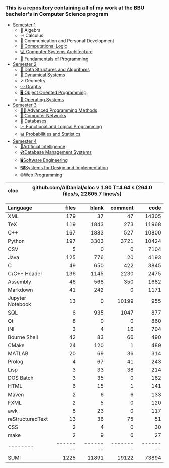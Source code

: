 ### This is a repository containing all of my work at the BBU bachelor's in Computer Science program

* [Semester 1](Semester1/)
    * 🔢 Algebra
    * ♾️ Calculus
    * 💬 Communication and Personal Development
    * [🔣 Computational Logic](Semester1/Computational%20Logic/)
    * [💻 Computer Systems Architecture](Semester1/Computer%20Systems%20Architecture/)
    * [🐍 Fundamentals of Programming](Semester1/Fundamentals%20of%20Programming/)
* [Semester 2](Semester2/)
    * [🌴 Data Structures and Algorithms](Semester2/Data%20Structures%20and%20Algorithms/)
    * [🔄 Dynamical Systems](Semester2/Dynamical%20Systems/)
    * ↗ Geometry
    * [〰️ Graphs](Semester2/Graphs/)
    * [🖥️ Object Oriented Programming](Semester2/Object%20Oriented%20Programming/)
    * [🐧 Operating Systems](Semester2/Operating%20Systems/)
* [Semester 3](Semester3/)
    * [👨‍💻️ Advanced Programming Methods](Semester3/Advanced%20Programming%20Methods/)
    * [📶 Computer Networks](Semester3/Computer%20Networks/)
    * [💾 Databases](Semester3/Databases/)
    * [📈 Functional and Logical Programming](Semester3/Functional%20and%20Logical%20Programming/)
    * [📊 Probabilities and Statistics](Semester3/Probabilities%20and%20Statistics/)
* [Semester 4](Semester4/)
    * [🤖Artificial Intelligence](Semester4/Artificial%20Intelligence/)
    * [💿Database Management Systems](Semester4/Database%20Management%20Systems/)
    * [🖥️Software Engineering](Semester4/Software%20Engineering/)
    * [🖼️Systems for Design and Implementation](Semester4/Systems%20for%20Design%20and%20Implementation/)
    * [🌐Web Programming](Semester4/Web%20Programming/)


cloc|github.com/AlDanial/cloc v 1.90  T=4.64 s (264.0 files/s, 22605.7 lines/s)
--- | ---

Language|files|blank|comment|code
:-------|-------:|-------:|-------:|-------:
XML|179|37|47|14305
TeX|119|1843|273|11968
C++|167|1883|527|10800
Python|197|3303|3721|10424
CSV|5|0|0|7104
Java|125|776|20|4193
C|49|650|422|3845
C/C++ Header|136|1145|2230|2475
Assembly|46|568|350|1682
Markdown|41|242|0|1171
Jupyter Notebook|13|0|10199|955
SQL|6|935|1047|877
Qt|8|0|0|860
INI|3|4|16|704
Bourne Shell|42|83|66|490
CMake|24|120|1|489
MATLAB|20|69|36|314
Prolog|4|67|41|243
Lisp|3|33|38|214
DOS Batch|3|35|0|162
HTML|6|15|1|141
Maven|2|6|6|133
FXML|2|5|0|120
awk|8|23|0|117
reStructuredText|13|36|75|51
CSS|2|4|0|30
make|2|9|6|27
--------|--------|--------|--------|--------
SUM:|1225|11891|19122|73894

